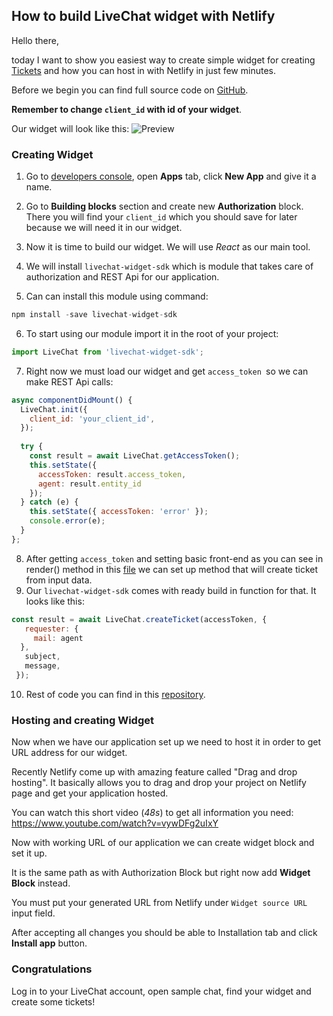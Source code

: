 ﻿## How to build  LiveChat widget with Netlify

Hello there,

today I want to show you easiest way to create simple widget for creating [Tickets](https://www.livechatinc.com/kb/support-tickets-in-livechat/) and how you can host in with Netlify in just few minutes.

Before we begin you can find full source code on [GitHub](https://github.com/livechat/sample-apps/tree/master/ticket-creator).

**Remember to change `client_id` with id of your widget**.

Our widget will look like this:
![Preview](https://raw.githubusercontent.com/livechat/sample-apps/master/ticket-creator/clips/peview.png)

### Creating Widget
1. Go to [developers console](https://developers.livechatinc.com/console/), open **Apps** tab, click **New App** and give it a name.

2.  Go to **Building blocks** section and create new **Authorization** block.
There you will find your `client_id` which you should save for later because we will need it in our widget.

3. Now it is time to build our widget. We will use *React* as our main tool.
4. We will install `livechat-widget-sdk` which is module that takes care of authorization and REST Api for our application.
5. Can can install this module using command:
```js
npm install -save livechat-widget-sdk
```
6. To start using our module import it in the root of your project:
```js
import LiveChat from 'livechat-widget-sdk';
```
7. Right now we must load our widget and get `access_token `so we can make REST Api calls:
```js
async componentDidMount() {  
  LiveChat.init({  
    client_id: 'your_client_id',  
  });  
  
  try {  
    const result = await LiveChat.getAccessToken();  
    this.setState({  
      accessToken: result.access_token,  
      agent: result.entity_id  
    });  
  } catch (e) {  
    this.setState({ accessToken: 'error' });  
    console.error(e);  
  }  
};
```
8.  After getting `access_token` and setting basic front-end as you can see in render() method in this [file](https://github.com/livechat/sample-apps/blob/master/ticket-creator/src/App.js#L82) we can set up method that will create ticket from input data.
9. Our `livechat-widget-sdk` comes with ready build in function for that. It looks like this:
```js
const result = await LiveChat.createTicket(accessToken, {  
   requester: {  
     mail: agent  
  },  
   subject,  
   message,  
 });
``` 
10. Rest of code you can find in this [repository](https://github.com/livechat/sample-apps/tree/master/ticket-creator).

### Hosting and creating Widget

Now when we have our application set up we need to host it in order to get URL address for our widget. 

Recently Netlify come up with amazing feature called "Drag and drop hosting".
It basically allows you to drag and drop your project on Netlify page and get your application hosted.

You can watch this short video (*48s*) to get all information you need:
https://www.youtube.com/watch?v=vywDFg2uIxY

Now with working URL of our application we can create widget block and set it up.

It is the same path as with Authorization Block but right now add **Widget Block** instead.

You must put your generated URL from Netlify under ``Widget source URL`` input field.

After accepting all changes you should be able to Installation tab and click **Install app** button.

### Congratulations
Log in to your LiveChat account, open sample chat, find your widget and create some tickets!








